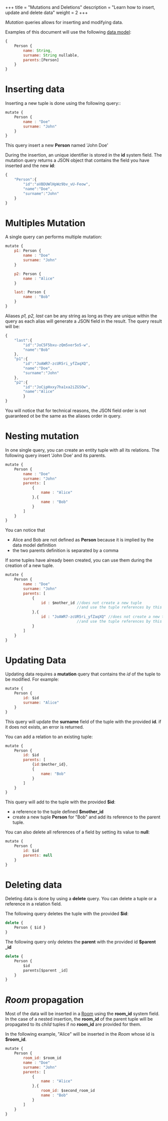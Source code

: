 +++
title = "Mutations and Deletions"
description = "Learn how to insert, update and delete data"
weight = 2
+++

*Mutation* queries allows for inserting and modifying data.

Examples of this document will use the following [data model](@/learn/datamodel/schema.md):
```js
{
    Person {
        name: String,
        surname: String nullable,
        parents:[Person]
    }
}
```

# Inserting data
Inserting a new tuple is done using the following query::
```js
mutate {
    Person {
        name : "Doe"
        surname: "John"
    }
}
```

This query insert a new **Person** named 'John Doe'

During the insertion, an unique identifier is stored in the **id** system field. The mutation query returns a JSON object that contains the field you have inserted and the new **id**:
```js
{
    "Person":{
        "id":"aVBDUWlHpWz9bv_vU-Feow",
        "name":"Doe",
        "surname":"John"
    }
}
```


# Multiples Mutation

A single query can performs multiple mutation:
```js
mutate {
    p1: Person {
        name : "Doe"
        surname: "John"
    }

    p2: Person {
        name : "Alice"
    }

    last: Person {
        name : "Bob"
    }
}
```
 Aliases *p1, p2, last* can be any string as long as they are unique within the query as each alias will generate a JSON field in the result. The query result will be:

```js
{
    "last":{
        "id":"JoC5F5bxu-zQm5xer5o5-w",
        "name":"Bob"
    },
    "p1":{
        "id":"JoAWR7-zcUR5ri_yfZaqXQ",
        "name":"Doe",
        "surname":"John"
    },
    "p2":{
        "id":"JoCipHxxy7ha1xa2iZG5Ow",
        "name":"Alice"
        }
}
```
You will notice that for technical reasons, the JSON field order is not guaranteed ot be the same as the aliases order in query.

# Nesting mutation

In one single query, you can create an entity tuple with all its relations. 
The following query insert 'John Doe' and its parents.
```js
mutate {
    Person {
        name : "Doe"
        surname: "John"
        parents: [
            {
                name : "Alice"
            },{
                name : "Bob"
            }
        ]
    }
}
```

You can notice that 
- Alice and Bob are not defined as **Person** because it is implied by the data model definition
- the two parents definition is separated by a comma

If some tuples have already been created, you can use them during the creation of a new tuple.
```js
mutate {
    Person {
        name : "Doe"
        surname: "John"
        parents: [
            {
                id : $mother_id //does not create a new tuple 
                                //and use the tuple references by this id
            },{
                id : "JoAWR7-zcUR5ri_yfZaqXQ" //does not create a new tuple 
                                //and use the tuple references by this id
            }
        ]
    }
}
```

# Updating Data

Updating data requires a **mutation** query that contains the *id* of the tuple to be modified. For example:
```js
mutate {
    Person {
        id: $id
        surname: "Alice"
    }
}
```
This query will update the **surname** field of the tuple with the provided **id**. if it does not exists, an error is returned.

You can add a relation to an existing tuple:
```js
mutate {
    Person {
        id: $id
        parents: [
            {id:$mother_id}, 
            {
                name: "Bob"
            }
        ]
    }
}
```
This query will add to the tuple with the provided **$id**:
- a reference to the tuple defined **$mother_id**
- create a new tuple **Person** for "Bob" and add its reference to the parent tuple.

You can also delete all references of a field by setting its value to **null**:
```js
mutate {
    Person {
        id: $id
        parents: null
    }
}
```


# Deleting data

Deleting data is done by using a **delete** query. You can delete a tuple or a reference in a relation field.

The following query deletes the tuple with the provided **$id**:
```js 
delete {
    Person { $id }
}
```

The following query only deletes the **parent** with the provided id **$parent _id**
```js 
delete {
    Person { 
        $id 
        parents[$parent _id]
    }
}
```


# *Room* propagation

Most of the data will be inserted in a [Room](@/learn/access_rights/room.md) using the **room_id** system field. In the case of a nested insertion, the **room_id** of the parent tuple will be propagated to its *child* tuples if no **room_id** are provided for them.


In the following example, "Alice" will be inserted in the *Room* whose id is **$room_id**.
```js
mutate {
    Person {
        room_id: $room_id
        name : "Doe"
        surname: "John"
        parents: [
            {
                name : "Alice"
            },{
                room_id: $second_room_id
                name : "Bob"
            }
        ]
    }
}
```